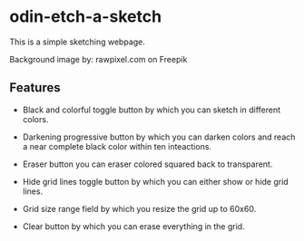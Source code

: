 # odin-etch-a-sketch

This is a simple sketching webpage.

Background image by: rawpixel.com on Freepik

## Features

- Black and colorful toggle button by which you can sketch in different colors.

- Darkening progressive button by which you can darken colors and reach a near complete black color within ten inteactions.

- Eraser button you can eraser colored squared back to transparent.

- Hide grid lines toggle button by which you can either show or hide grid lines.

- Grid size range field by which you resize the grid up to 60x60.

- Clear button by which you can erase everything in the grid.